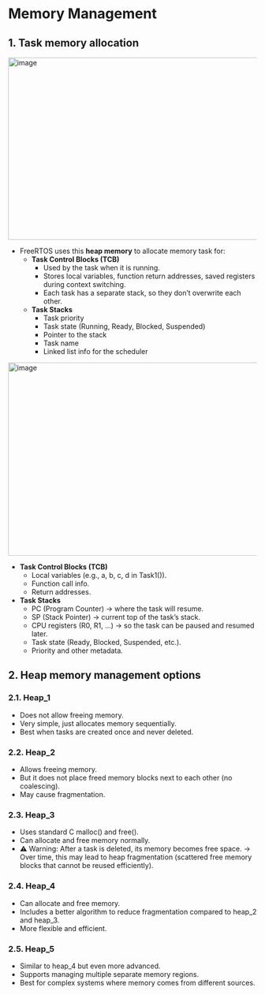 # Memory Management

## 1. Task memory allocation

<img width="710" height="370" alt="image" src="https://github.com/user-attachments/assets/8955c939-433e-49ee-84cd-a207a4112e7b" />

- FreeRTOS uses this **heap memory** to allocate memory task for:
  - **Task Control Blocks (TCB)**
    - Used by the task when it is running.
    - Stores local variables, function return addresses, saved registers during context switching.
    - Each task has a separate stack, so they don’t overwrite each other.
  - **Task Stacks**
    - Task priority
    - Task state (Running, Ready, Blocked, Suspended)
    - Pointer to the stack
    - Task name
    - Linked list info for the scheduler

<img width="773" height="392" alt="image" src="https://github.com/user-attachments/assets/3bfc4444-60ea-4cfd-badf-c7f30cc2ffb1" />

- **Task Control Blocks (TCB)**
    - Local variables (e.g., a, b, c, d in Task1()).
    - Function call info.
    - Return addresses.
- **Task Stacks**
    - PC (Program Counter) → where the task will resume.
    - SP (Stack Pointer) → current top of the task’s stack.
    - CPU registers (R0, R1, …) → so the task can be paused and resumed later.
    - Task state (Ready, Blocked, Suspended, etc.).
    - Priority and other metadata.
 
## 2. Heap memory management options

### 2.1. Heap_1

- Does not allow freeing memory.
- Very simple, just allocates memory sequentially.
- Best when tasks are created once and never deleted.

### 2.2. Heap_2

- Allows freeing memory.
- But it does not place freed memory blocks next to each other (no coalescing).
- May cause fragmentation.

### 2.3. Heap_3

- Uses standard C malloc() and free().
- Can allocate and free memory normally.
- ⚠️ Warning: After a task is deleted, its memory becomes free space.
→ Over time, this may lead to heap fragmentation (scattered free memory blocks that cannot be reused efficiently).

### 2.4. Heap_4

- Can allocate and free memory.
- Includes a better algorithm to reduce fragmentation compared to heap_2 and heap_3.
- More flexible and efficient.

### 2.5. Heap_5

- Similar to heap_4 but even more advanced.
- Supports managing multiple separate memory regions.
- Best for complex systems where memory comes from different sources.
